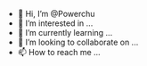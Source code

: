 - 👋 Hi, I’m @Powerchu
- 👀 I’m interested in ...
- 🌱 I’m currently learning ...
- 💞️ I’m looking to collaborate on ...
- 📫 How to reach me ...

<!---
Powerchu/Powerchu is a ✨ special ✨ repository because its `README.md` (this file) appears on your GitHub profile.
You can click the Preview link to take a look at your changes.
--->
